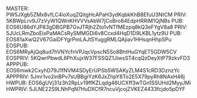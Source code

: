 MASTER: PW5JXgb5ZMx8vfLC4ioXuqZQitgHcAPaH3ydKqbkKhB8EfuU3NtCM
PRIV: 5KBWpLrv9J7zVyW1QWnKHVVVsAbW7jCoBro84EdpHRRiM1QjNBs
PUB: EOS6U86dYJP83gDBGPB7GvJTRjh2Zto1vNTfMEzpq8kQ3eFYgV8a8
PRIV: 5JUcLRmZboEixPaMACsRySMMGDi6v8Ccxd4HqD1D9LKBL1ytz9U
PUB: EOS81aXwQ2V67GaiDFYgrPmLAJtSYuggRMLQAjiav1HHsqnHhpSPu
EOSPUB: EOS6MRyAjQq8ud7hVNYcfnVPJqcVpscN5So8BhtHuGYqET5GDW5CV
EOSPRIV: 5KQwrPbwdL6PhXujxW37FSSQZ1JiwsST4cqQzDeyXtP79zkvFD3
APPPUB: EOS6mwk2CxyhD79J1fNVM4SDyErUPSb5WSAKyZLM4S1cRD3DznzYc
APPPRIV: 5Jmr1vo2inBPv7sUBBgiYzK6JxZhpY8To2E5X79pyRh8NAxH46j
HWPUB: EOS6gUVj31z3h2RpLv19ffKZLqdg46UCXff3wTGn1SSUHd2MyyJMi
HWPRIV: 5JLNE22S9LNhPqN7HuDXCfR7ncuVjcojZVKEZ4433fcjdo5pDYF

